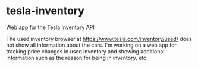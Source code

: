 # tesla-inventory
Web app for the Tesla Inventory API

The used inventory browser at https://www.tesla.com/inventory/used/ does not show all information about the cars. I'm working on a web app for tracking price changes in used inventory and showing additional information such as the reason for being in inventory, etc.

